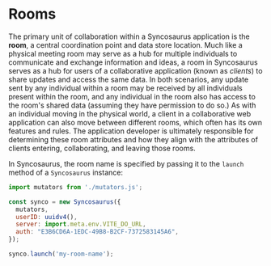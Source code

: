 # Rooms

The primary unit of collaboration within a Syncosaurus application is the **room**, a central coordination point and data store location. Much like a physical meeting room may serve as a hub for multiple individuals to communicate and exchange information and ideas, a room in Syncosaurus serves as a hub for users of a collaborative application (known as *clients*) to share updates and access the same data. In both scenarios, any update sent by any individual within a room may be received by all individuals present within the room, and any individual in the room also has access to the room's shared data (assuming they have permission to do so.) As with an individual moving in the physical world, a client in a collaborative web application can also move between different rooms, which often has its own features and rules. The application developer is ultimately responsible for determining these room attributes and how they align with the attributes of clients entering, collaborating, and leaving those rooms.

In Syncosaurus, the room name is specified by passing it to the `launch` method of a `Syncosaurus` instance:

```js
import mutators from './mutators.js';

const synco = new Syncosaurus({
  mutators,
  userID: uuidv4(),
  server: import.meta.env.VITE_DO_URL,
  auth: "E3B6CD6A-1EDC-49B8-B2CF-7372583145A6",
});

synco.launch('my-room-name');
```
